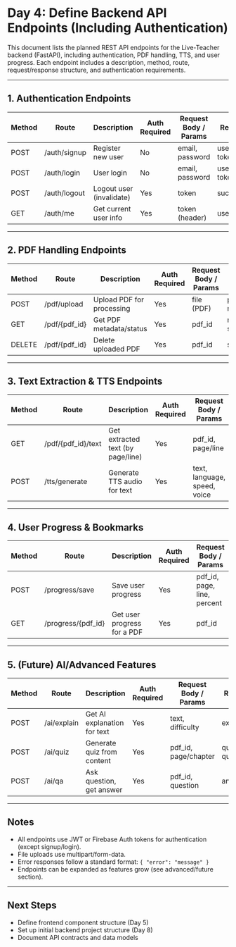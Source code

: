 # Day 4: Define Backend API Endpoints (Including Authentication)

This document lists the planned REST API endpoints for the Live-Teacher backend (FastAPI), including authentication, PDF handling, TTS, and user progress. Each endpoint includes a description, method, route, request/response structure, and authentication requirements.

---

## 1. Authentication Endpoints

| Method | Route           | Description                | Auth Required | Request Body / Params         | Response                |
|--------|-----------------|---------------------------|--------------|-------------------------------|-------------------------|
| POST   | /auth/signup    | Register new user         | No           | email, password               | user info, token        |
| POST   | /auth/login     | User login                | No           | email, password               | user info, token        |
| POST   | /auth/logout    | Logout user (invalidate)  | Yes          | token                         | success/fail            |
| GET    | /auth/me        | Get current user info     | Yes          | token (header)                | user info               |

---

## 2. PDF Handling Endpoints

| Method | Route           | Description                | Auth Required | Request Body / Params         | Response                |
|--------|-----------------|---------------------------|--------------|-------------------------------|-------------------------|
| POST   | /pdf/upload     | Upload PDF for processing  | Yes          | file (PDF)                    | pdf_id, meta            |
| GET    | /pdf/{pdf_id}   | Get PDF metadata/status    | Yes          | pdf_id                        | meta, status            |
| DELETE | /pdf/{pdf_id}   | Delete uploaded PDF        | Yes          | pdf_id                        | success/fail            |

---

## 3. Text Extraction & TTS Endpoints

| Method | Route                   | Description                        | Auth Required | Request Body / Params         | Response                |
|--------|-------------------------|-------------------------------------|--------------|-------------------------------|-------------------------|
| GET    | /pdf/{pdf_id}/text      | Get extracted text (by page/line)   | Yes          | pdf_id, page/line             | text                    |
| POST   | /tts/generate           | Generate TTS audio for text         | Yes          | text, language, speed, voice  | audio file/stream       |

---

## 4. User Progress & Bookmarks

| Method | Route                   | Description                        | Auth Required | Request Body / Params         | Response                |
|--------|-------------------------|-------------------------------------|--------------|-------------------------------|-------------------------|
| POST   | /progress/save          | Save user progress                  | Yes          | pdf_id, page, line, percent   | success/fail            |
| GET    | /progress/{pdf_id}      | Get user progress for a PDF         | Yes          | pdf_id                        | progress info           |

---

## 5. (Future) AI/Advanced Features

| Method | Route                   | Description                        | Auth Required | Request Body / Params         | Response                |
|--------|-------------------------|-------------------------------------|--------------|-------------------------------|-------------------------|
| POST   | /ai/explain             | Get AI explanation for text         | Yes          | text, difficulty              | explanation             |
| POST   | /ai/quiz                | Generate quiz from content          | Yes          | pdf_id, page/chapter          | quiz questions          |
| POST   | /ai/qa                  | Ask question, get answer            | Yes          | pdf_id, question              | answer                  |

---

## Notes
- All endpoints use JWT or Firebase Auth tokens for authentication (except signup/login).
- File uploads use multipart/form-data.
- Error responses follow a standard format: `{ "error": "message" }`
- Endpoints can be expanded as features grow (see advanced/future section).

---

## Next Steps
- Define frontend component structure (Day 5)
- Set up initial backend project structure (Day 8)
- Document API contracts and data models
